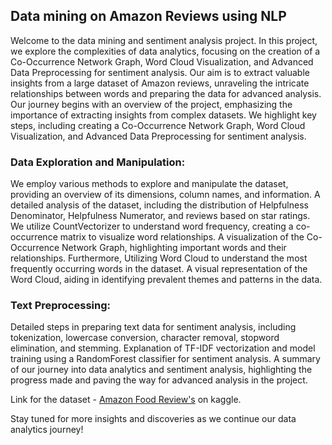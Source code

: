 ## Data mining on Amazon Reviews using NLP

Welcome to the data mining and sentiment analysis project. In this project, we explore the complexities of data analytics, focusing on the creation of a Co-Occurrence Network Graph, Word Cloud Visualization, and Advanced Data Preprocessing for sentiment analysis. Our aim is to extract valuable insights from a large dataset of Amazon reviews, unraveling the intricate relationships between words and preparing the data for advanced analysis. Our journey begins with an overview of the project, emphasizing the importance of extracting insights from complex datasets. We highlight key steps, including creating a Co-Occurrence Network Graph, Word Cloud Visualization, and Advanced Data Preprocessing for sentiment analysis.

### Data Exploration and Manipulation: 
We employ various methods to explore and manipulate the dataset, providing an overview of its dimensions, column names, and information. A detailed analysis of the dataset, including the distribution of Helpfulness Denominator, Helpfulness Numerator, and reviews based on star ratings. We utilize CountVectorizer to understand word frequency, creating a co-occurrence matrix to visualize word relationships. A visualization of the Co-Occurrence Network Graph, highlighting important words and their relationships. Furthermore, Utilizing Word Cloud to understand the most frequently occurring words in the dataset. A visual representation of the Word Cloud, aiding in identifying prevalent themes and patterns in the data.

### Text Preprocessing: 
Detailed steps in preparing text data for sentiment analysis, including tokenization, lowercase conversion, character removal, stopword elimination, and stemming. Explanation of TF-IDF vectorization and model training using a RandomForest classifier for sentiment analysis. A summary of our journey into data analytics and sentiment analysis, highlighting the progress made and paving the way for advanced analysis in the project.

Link for the dataset - [Amazon Food Review's](https://www.kaggle.com/datasets/snap/amazon-fine-food-reviews) on kaggle.

Stay tuned for more insights and discoveries as we continue our data analytics journey!
